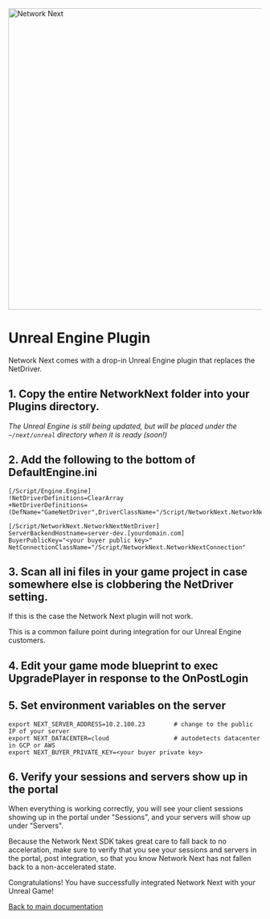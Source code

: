 <img src="https://static.wixstatic.com/media/799fd4_0512b6edaeea4017a35613b4c0e9fc0b~mv2.jpg/v1/fill/w_1200,h_140,al_c,q_80,usm_0.66_1.00_0.01/networknext_logo_colour_black_RGB_tightc.jpg" alt="Network Next" width="600"/>

<br>

# Unreal Engine Plugin

Network Next comes with a drop-in Unreal Engine plugin that replaces the NetDriver.

## 1. Copy the entire **NetworkNext** folder into your **Plugins** directory.

_The Unreal Engine is still being updated, but will be placed under the `~/next/unreal` directory when it is ready (soon!)_

## 2. Add the following to the bottom of **DefaultEngine.ini**

```
[/Script/Engine.Engine]
!NetDriverDefinitions=ClearArray
+NetDriverDefinitions=(DefName="GameNetDriver",DriverClassName="/Script/NetworkNext.NetworkNextNetDriver",DriverClassNameFallback="/Script/NetworkNext.NetworkNextNetDriver")

[/Script/NetworkNext.NetworkNextNetDriver]
ServerBackendHostname=server-dev.[yourdomain.com]
BuyerPublicKey="<your buyer public key>"
NetConnectionClassName="/Script/NetworkNext.NetworkNextConnection"
```

## 3. Scan all ini files in your game project in case somewhere else is clobbering the NetDriver setting. 

If this is the case the Network Next plugin will not work. 

This is a common failure point during integration for our Unreal Engine customers.

## 4. Edit your game mode blueprint to exec **UpgradePlayer** in response to the **OnPostLogin**

## 5. Set environment variables on the server

```
export NEXT_SERVER_ADDRESS=10.2.100.23        # change to the public IP of your server
export NEXT_DATACENTER=cloud                  # autodetects datacenter in GCP or AWS
export NEXT_BUYER_PRIVATE_KEY=<your buyer private key>
```

## 6. Verify your sessions and servers show up in the portal

When everything is working correctly, you will see your client sessions showing up in the portal under "Sessions", and your servers will show up under "Servers".

Because the Network Next SDK takes great care to fall back to no acceleration, make sure to verify that you see your sessions and servers in the portal, post integration, so that you know Network Next has not fallen back to a non-accelerated state.

Congratulations! You have successfully integrated Network Next with your Unreal Game!

[Back to main documentation](README.md)
